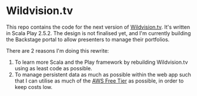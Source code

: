 # Wildvision.tv

This repo contains the code for the next version of [Wildvision.tv](https://wildvision.tv). It's written in Scala Play 2.5.2. The design is not finalised yet, and I'm currently building the Backstage portal to allow presenters to manage their portfolios.

There are 2 reasons I'm doing this rewrite:
1. To learn more Scala and the Play framework by rebuilding Wildvision.tv using as least code as possible.
2. To manage persistent data as much as possible within the web app such that I can utilise as much of the [AWS Free Tier](https://aws.amazon.com/free/) as possible, in order to keep costs low.
